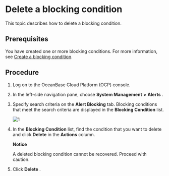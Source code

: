 Delete a blocking condition 
================================================

This topic describes how to delete a blocking condition. 

Prerequisites 
----------------------------------

You have created one or more blocking conditions. For more information, see [Create a blocking condition](14.shielded-alert-1.md).

Procedure 
------------------------------

1. Log on to the OceanBase Cloud Platform (OCP) console.

   

2. In the left-side navigation pane, choose **System Management** **\>** **Alerts** .

   

3. Specify search criteria on the **Alert Blocking** tab. Blocking conditions that meet the search criteria are displayed in the **Blocking Condition** list. 

   ![1](https://help-static-aliyun-doc.aliyuncs.com/assets/img/en-US/3254633561/p440492.png)
   

4. In the **Blocking Condition** list, find the condition that you want to delete and click **Delete** in the **Actions** column. 

   **Notice**

   

   A deleted blocking condition cannot be recovered. Proceed with caution.
   

5. Click **Delete** .

   



